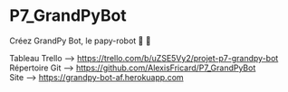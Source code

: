 # P7_GrandPyBot
Créez GrandPy Bot, le papy-robot 🤖 👴

Tableau Trello --> https://trello.com/b/uZSE5Vy2/projet-p7-grandpy-bot  
Répertoire Git --> https://github.com/AlexisFricard/P7_GrandPyBot  
Site --> https://grandpy-bot-af.herokuapp.com
